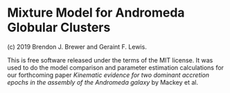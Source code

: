 Mixture Model for Andromeda Globular Clusters
=============================================

(c) 2019 Brendon J. Brewer and Geraint F. Lewis.

This is free software
released under the terms of the MIT license.
It was used to do the model comparison and
parameter estimation calculations for our
forthcoming paper
_Kinematic evidence for two dominant accretion epochs in the assembly of the Andromeda galaxy_
by Mackey et al.